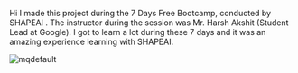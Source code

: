 Hi I made this project during the 7 Days Free Bootcamp, conducted by SHAPEAI . The instructor during the session was Mr. Harsh Akshit (Student Lead at Google). I got to learn a lot during these 7 days and it was an amazing experience learning with SHAPEAI.

![mqdefault](https://user-images.githubusercontent.com/85445348/123747591-c253c880-d8d0-11eb-8569-69dc8e133a2a.jpg)
